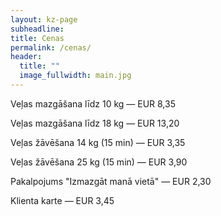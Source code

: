 ```yaml
---
layout: kz-page
subheadline:
title: Cenas
permalink: /cenas/
header:
  title: ""
  image_fullwidth: main.jpg
---
```


Veļas mazgāšana līdz 10 kg — EUR 8,35

Veļas mazgāšana līdz 18 kg — EUR 13,20

Veļas žāvēšana 14 kg (15 min) — EUR 3,35

Veļas žāvēšana 25 kg (15 min) — EUR 3,90

Pakalpojums "Izmazgāt manā vietā" — EUR 2,30

Klienta karte — EUR 3,45
